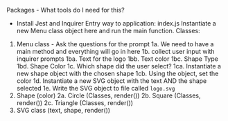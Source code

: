 Packages - What tools do I need for this?
- Install Jest and Inquirer
Entry way to application: index.js 
Instantiate a new Menu class object here and run the main function.
Classes:
1. Menu class - Ask the questions for the prompt
    1a. We need to have a main method and everything will go in here
    1b. collect user input with inquirer prompts
        1ba. Text for the logo
        1bb. Text color
        1bc. Shape Type
        1bd. Shape Color
    1c. Which shape did the user select?
        1ca. Instantiate a new shape object with the chosen shape
        1cb. Using the object, set the color
    1d. Instantiate a new SVG object with the text AND the shape selected
    1e. Write the SVG object to file called `logo.svg`
2. Shape (color)
    2a. Circle (Classes, render())
    2b. Square (Classes, render())
    2c. Triangle (Classes, render())
3. SVG class (text, shape, render())